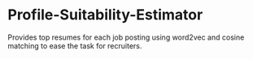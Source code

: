 # Profile-Suitability-Estimator
Provides top resumes for each job posting using word2vec and cosine matching to ease the task for recruiters.
